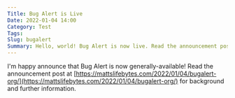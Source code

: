 ```yaml
---
Title: Bug Alert is Live
Date: 2022-01-04 14:00
Category: Test
Tags: 
Slug: bugalert
Summary: Hello, world! Bug Alert is now live. Read the announcement post at https://mattslifebytes.com/2022/01/04/bugalert-org/ to learn more.
---
```


I'm happy announce that Bug Alert is now generally-available! Read the announcement post at [https://mattslifebytes.com/2022/01/04/bugalert-org/](https://mattslifebytes.com/2022/01/04/bugalert-org/) for background and further information.
